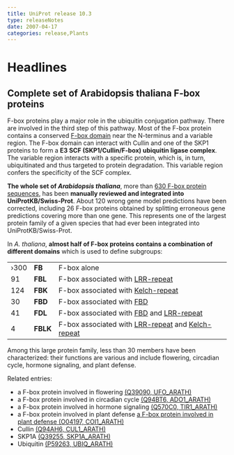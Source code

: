 ```yaml
---
title: UniProt release 10.3
type: releaseNotes
date: 2007-04-17
categories: release,Plants
---
```


# Headlines

## Complete set of Arabidopsis thaliana F-box proteins

F-box proteins play a major role in the ubiquitin conjugation pathway. There are involved in the third step of this pathway. Most of the F-box protein contains a conserved [F-box domain](http://www.ebi.ac.uk/interpro/IEntry?ac=IPR001810) near the N-terminus and a variable region. The F-box domain can interact with Cullin and one of the SKP1 proteins to form a **E3 SCF (SKP1/Cullin/F-box) ubiquitin ligase complex**. The variable region interacts with a specific protein, which is, in turn, ubiquitinated and thus targeted to protein degradation. This variable region confers the specificity of the SCF complex.

**The whole set of *Arabidopsis thaliana***, more than [630 F-box protein sequences](http://www.uniprot.org/uniprot/?query=domain:%22f+box%22+AND+organism:%22arabidopsis+thaliana%22+AND+reviewed:yes), has been **manually reviewed and integrated into UniProtKB/Swiss-Prot**. About 120 wrong gene model predictions have been corrected, including 26 F-box proteins obtained by splitting erroneous gene predictions covering more than one gene. This represents one of the largest protein family of a given species that had ever been integrated into UniProtKB/Swiss-Prot.

In *A. thaliana*, **almost half of F-box proteins contains a combination of different domains** which is used to define subgroups:

|      |          |                                                                                                                                                             |
|:-----|:---------|:------------------------------------------------------------------------------------------------------------------------------------------------------------|
| ›300 | **FB**   | F-box alone                                                                                                                                                 |
| 91   | **FBL**  | F-box associated with [LRR-repeat](http://www.ebi.ac.uk/interpro/IEntry?ac=IPR013101)                                                                       |
| 124  | **FBK**  | F-box associated with [Kelch-repeat](http://www.ebi.ac.uk/interpro/IEntry?ac=IPR006652)                                                                     |
| 30   | **FBD**  | F-box associated with [FBD](http://www.ebi.ac.uk/interpro/IEntry?ac=IPR013596)                                                                              |
| 41   | **FDL**  | F-box associated with [FBD](http://www.ebi.ac.uk/interpro/IEntry?ac=IPR013596) and [LRR-repeat](http://www.ebi.ac.uk/interpro/IEntry?ac=IPR013101)          |
| 4    | **FBLK** | F-box associated with [LRR-repeat](http://www.ebi.ac.uk/interpro/IEntry?ac=IPR013101) and [Kelch-repeat](http://www.ebi.ac.uk/interpro/IEntry?ac=IPR006652) |

Among this large protein family, less than 30 members have been characterized: their functions are various and include flowering, circadian cycle, hormone signaling, and plant defense.

Related entries:

-   a F-box protein involved in flowering [(Q39090, UFO\_ARATH)](http://www.uniprot.org/uniprot/Q39090)
-   a F-box protein involved in circadian cycle [(Q94BT6, ADO1\_ARATH)](http://www.uniprot.org/uniprot/Q94BT6)
-   a F-box protein involved in hormone signaling [(Q570C0, TIR1\_ARATH)](http://www.uniprot.org/uniprot/Q570C0)
-   a F-box protein involved in plant defense [a F-box protein involved in plant defense (O04197, COI1\_ARATH)](http://www.uniprot.org/uniprot/O04197)
-   Cullin [(Q94AH6, CUL1\_ARATH)](http://www.uniprot.org/uniprot/Q94AH6)
-   SKP1A [(Q39255, SKP1A\_ARATH)](http://www.uniprot.org/uniprot/Q39255)
-   Ubiquitin [(P59263, UBIQ\_ARATH)](http://www.uniprot.org/uniprot/P59263)
